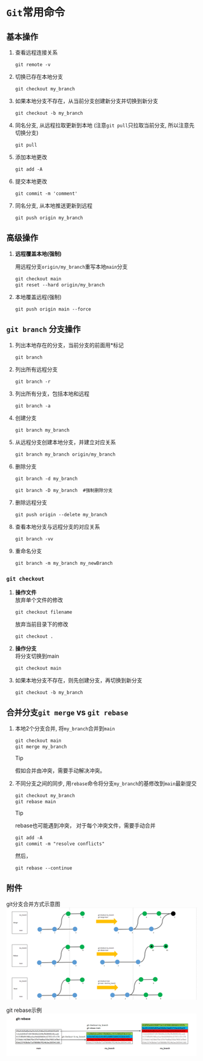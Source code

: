 # `Git`常用命令

## 基本操作

1. 查看远程连接关系
    ```
    git remote -v
    ```
1. 切换已存在本地分支
    ```
    git checkout my_branch
    ```

1. 如果本地分支不存在，从当前分支创建新分支并切换到新分支

    ```
    git checkout -b my_branch
    ```

1. 同名分支, 从远程拉取更新到本地 (注意`git pull`只拉取当前分支, 所以注意先切换分支)
    ```
    git pull
    ```
1. 添加本地更改
    ```
    git add -A
    ```

1. 提交本地更改
    ```
    git commit -m 'comment'
    ```

1. 同名分支, 从本地推送更新到远程
    ```
    git push origin my_branch
    ```

## 高级操作

1. **远程覆盖本地(强制)**  

    用远程分支`origin/my_branch`重写本地`main`分支
    ```
    git checkout main
    git reset --hard origin/my_branch 
    ```

1. 本地覆盖远程(强制)
    ```
    git push origin main --force
    ```

## `git branch` 分支操作

1. 列出本地存在的分支，当前分支的前面用*标记
    ```
    git branch
    ```
1. 列出所有远程分支
    ```
    git branch -r
    ```

1. 列出所有分支，包括本地和远程
    ```
    git branch -a
    ```

1. 创建分支
    ```
    git branch my_branch
    ```

1. 从远程分支创建本地分支，并建立对应关系
    ```
    git branch my_branch origin/my_branch
    ```

1. 删除分支
    ```
    git branch -d my_branch 
    ```
    ```
    git branch -D my_branch  #强制删除分支
    ```

1. 删除远程分支
    ```
    git push origin --delete my_branch
    ```

1. 查看本地分支与远程分支的对应关系
    ```
    git branch -vv
    ```

1. 重命名分支
    ```
    git branch -m my_branch my_newBranch
    ```

### `git checkout`

1. **操作文件**  
    放弃单个文件的修改
    ```
    git checkout filename
    ```
    放弃当前目录下的修改
    ```
    git checkout .
    ```
1. **操作分支**  
    将分支切换到main
    ```
    git checkout main
    ```

1. 如果本地分支不存在，则先创建分支，再切换到新分支
    ```
    git checkout -b my_branch
    ```

## 合并分支`git merge` vs `git rebase`

1. 本地2个分支合并, 将`my_branch`合并到`main`

    ```
    git checkout main
    git merge my_branch
    ```
    > [!Tip]
    > 假如合并由冲突，需要手动解决冲突。

1. 不同分支之间的同步, 用`rebase`命令将分支`my_branch`的基修改到`main`最新提交
    ```
    git checkout my_branch
    git rebase main
    ```

    > [!Tip]
    > rebase也可能遇到冲突， 对于每个冲突文件，需要手动合并
    ```
    git add -A
    git commit -m "resolve conflicts"
    ```
    然后，
    ```
    git rebase --continue
    ```
## 附件
git分支合并方式示意图
[![git分支合并方式示意图](images/git-merge-rebase-reset.png)](images/git-merge-rebase-reset.png)

git rebase示例
[![git rebase示例](images/git-rebase.png)](images/git-rebase.png)